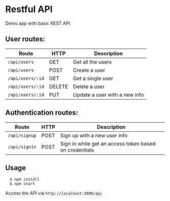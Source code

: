 # Restful API
Demo app with basic REST API

## User routes:
| Route             | HTTP          | Description                   |
| ----------------- | ------------- | ----------------------------- |
| `/api/users`      | GET           | Get all the users             |
| `/api/users`      | POST          | Create a user                 |
| `/api/users/:id`  | GET           | Get a single user             |
| `/api/users/:id`  | DELETE        | Delete a user                 |
| `/api/users/:id`  | PUT           | Update a user with a new info |

## Authentication routes:
| Route             | HTTP          | Description                                            |
| ----------------- | ------------- | ------------------------------------------------------ |
| `/api/signup`     | POST          | Sign up with a new user info                           |
| `/api/signin`     | POST          | Sign in while get an access token based on credentials |

## Usage
```
  $ npm install
  $ npm start
```

Access the API via `http://localhost:3000/api`
